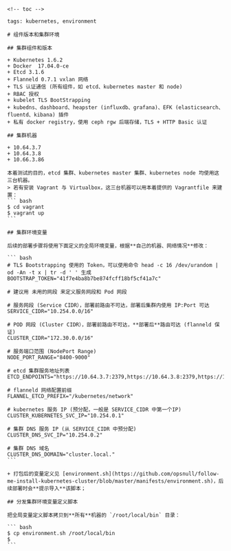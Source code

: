 ```
<!-- toc -->
```


    tags: kubernetes, environment

    # 组件版本和集群环境

    ## 集群组件和版本

    + Kubernetes 1.6.2
    + Docker  17.04.0-ce
    + Etcd 3.1.6
    + Flanneld 0.7.1 vxlan 网络
    + TLS 认证通信 (所有组件，如 etcd、kubernetes master 和 node)
    + RBAC 授权
    + kubelet TLS BootStrapping
    + kubedns、dashboard、heapster (influxdb、grafana)、EFK (elasticsearch、fluentd、kibana) 插件
    + 私有 docker registry，使用 ceph rgw 后端存储，TLS + HTTP Basic 认证

    ## 集群机器

    + 10.64.3.7
    + 10.64.3.8
    + 10.66.3.86

    本着测试的目的，etcd 集群、kubernetes master 集群、kubernetes node 均使用这三台机器。
    > 若有安装 Vagrant 与 Virtualbox，这三台机器可以用本着提供的 Vagrantfile 来建置：
    ``` bash
    $ cd vagrant
    $ vagrant up
    ```

    ## 集群环境变量

    后续的部署步骤将使用下面定义的全局环境变量，根据**自己的机器、网络情况**修改：

    ``` bash
    # TLS Bootstrapping 使用的 Token，可以使用命令 head -c 16 /dev/urandom | od -An -t x | tr -d ' ' 生成
    BOOTSTRAP_TOKEN="41f7e4ba8b7be874fcff18bf5cf41a7c"

    # 建议用 未用的网段 来定义服务网段和 Pod 网段

    # 服务网段 (Service CIDR），部署前路由不可达，部署后集群内使用 IP:Port 可达
    SERVICE_CIDR="10.254.0.0/16"

    # POD 网段 (Cluster CIDR），部署前路由不可达，**部署后**路由可达 (flanneld 保证)
    CLUSTER_CIDR="172.30.0.0/16"

    # 服务端口范围 (NodePort Range)
    NODE_PORT_RANGE="8400-9000"

    # etcd 集群服务地址列表
    ETCD_ENDPOINTS="https://10.64.3.7:2379,https://10.64.3.8:2379,https://10.66.3.86:2379"

    # flanneld 网络配置前缀
    FLANNEL_ETCD_PREFIX="/kubernetes/network"

    # kubernetes 服务 IP (预分配，一般是 SERVICE_CIDR 中第一个IP)
    CLUSTER_KUBERNETES_SVC_IP="10.254.0.1"

    # 集群 DNS 服务 IP (从 SERVICE_CIDR 中预分配)
    CLUSTER_DNS_SVC_IP="10.254.0.2"

    # 集群 DNS 域名
    CLUSTER_DNS_DOMAIN="cluster.local."
    ```

    + 打包后的变量定义见 [environment.sh](https://github.com/opsnull/follow-me-install-kubernetes-cluster/blob/master/manifests/environment.sh)，后续部署时会**提示导入**该脚本；

    ## 分发集群环境变量定义脚本

    把全局变量定义脚本拷贝到**所有**机器的 `/root/local/bin` 目录：

    ``` bash
    $ cp environment.sh /root/local/bin
    $
    ```





